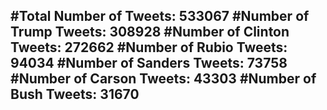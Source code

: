 #Total Number of Tweets: 533067 
#Number of Trump Tweets: 308928
#Number of Clinton Tweets: 272662
#Number of Rubio Tweets: 94034
#Number of Sanders Tweets: 73758
#Number of Carson Tweets: 43303
#Number of Bush Tweets: 31670
---
